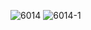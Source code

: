 ![6014](https://user-images.githubusercontent.com/69049801/128794147-cb90a460-28f0-4ef7-a263-88424bcaaa94.PNG)
![6014-1](https://user-images.githubusercontent.com/69049801/128794148-769b97b6-8b32-460c-a055-f1b6b6f99b85.PNG)
